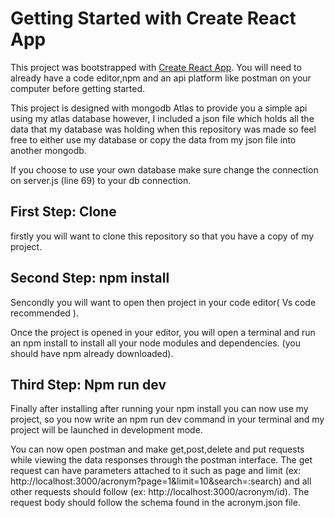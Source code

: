 # Getting Started with Create React App

This project was bootstrapped with [Create React App](https://github.com/facebook/create-react-app).
You will need to already have a code editor,npm and an api platform like postman on your computer before getting started.
 
 This project is designed with mongodb Atlas to provide you a simple api using my atlas database however, I included a json file which holds all the data that
 my database was holding when this repository was made so feel free to either use my database or copy the data from my json file into another mongodb.
 
 If you choose to use your own database make sure change the connection on server.js (line 69) to your db connection.

## First Step: Clone

firstly you will want to clone this repository so that you have a copy of my project. 

## Second Step: npm install

Sencondly you will want to open then project in your code editor( Vs code recommended ).

Once the project is opened in your editor, you will open a terminal and run an npm install to install all your node modules and dependencies.
(you should have npm already downloaded).

## Third Step: Npm run dev

Finally after installing after running your npm install you can now use my project, so you now write an npm run dev command in your terminal and my project 
will be launched in development mode.

You can now open postman and make get,post,delete and put requests while viewing the data responses through the postman interface.
The get request can have parameters attached to it such as page and limit (ex: http://localhost:3000/acronym?page=1&limit=10&search=:search)
and all other requests should follow (ex: http://localhost:3000/acronym/id).
The request body should follow the schema found in the acronym.json file.

